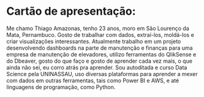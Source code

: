# Cartão de apresentação:

Me chamo Thiago Amazonas, tenho 23 anos, moro em São Lourenço da Mata, Pernambuco. Gosto de trabalhar com dados, extraí-los, moldá-los e criar visualizações interessantes.
Atualmente trabalho em um projeto desenvolvendo dashboards na parte de manutenção e finanças para uma empresa de manutenção de elevadores, utilizo ferramentas do QlikSense e do Dbeaver, gosto do que faço e gosto de aprender cada vez mais, o que ainda não sei, eu corro atrás pra aprender.
Sou autoditada e curso Data Science pela UNINASSAU, uso diversas plataformas para aprender a mexer com dados em outras ferramentas, tais como Power BI e AWS, e até linguagens de programação, como Python.
